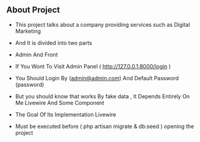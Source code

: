 ## About Project

- This project talks about a company providing services such as Digital Marketing
- And It is divided into two parts
- Admin And Front
- If You Wont To Visit Admin Panel ( http://127.0.0.1:8000/login )
- You Should Login By (admin@admin.com) And Default Password (password)

- But you should know that works By fake data , It Depends Entirely On Me Livewire And Some Component
- The Goal Of Its Implementation Livewire


- Must be executed before ( php artisan migrate & db:seed ) opening the project
